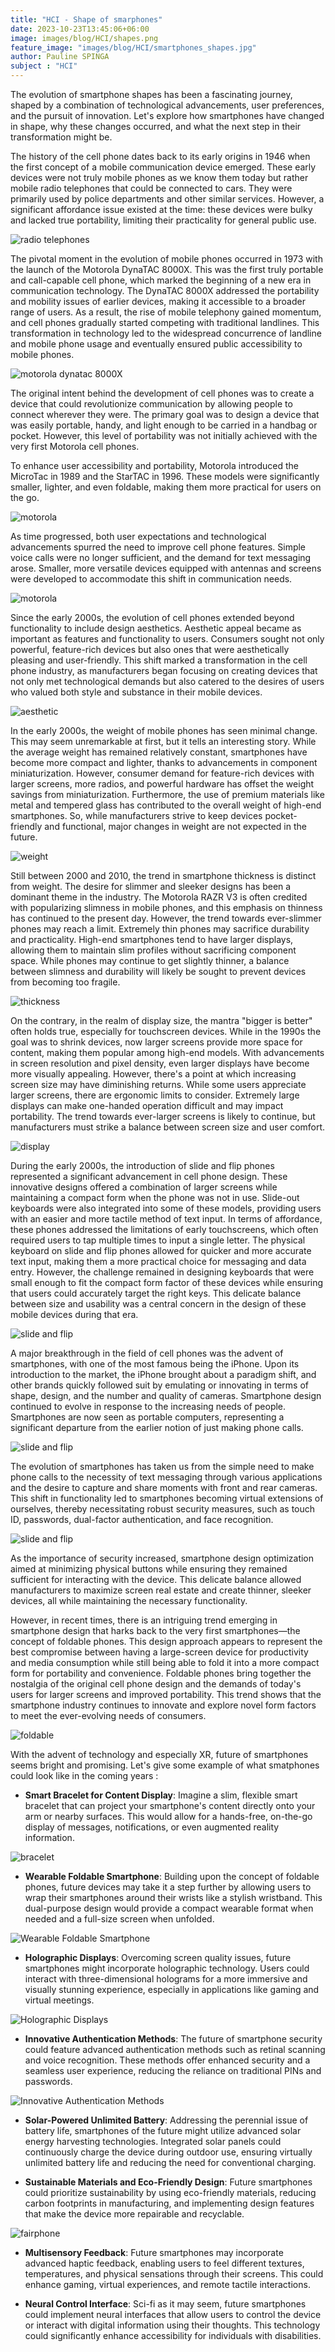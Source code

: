 ```yaml
---
title: "HCI - Shape of smarphones"
date: 2023-10-23T13:45:06+06:00
image: images/blog/HCI/shapes.png
feature_image: "images/blog/HCI/smartphones_shapes.jpg"
author: Pauline SPINGA
subject : "HCI"
---
```

The evolution of smartphone shapes has been a fascinating journey, shaped by a combination of technological advancements, user preferences, and the pursuit of innovation. Let's explore how smartphones have changed in shape, why these changes occurred, and what the next step in their transformation might be.

The history of the cell phone dates back to its early origins in 1946 when the first concept of a mobile communication device emerged. These early devices were not truly mobile phones as we know them today but rather mobile radio telephones that could be connected to cars. They were primarily used by police departments and other similar services. However, a significant affordance issue existed at the time: these devices were bulky and lacked true portability, limiting their practicality for general public use.

![radio telephones](https://i.imgur.com/ODFFM1A.jpg)


The pivotal moment in the evolution of mobile phones occurred in 1973 with the launch of the Motorola DynaTAC 8000X. This was the first truly portable and call-capable cell phone, which marked the beginning of a new era in communication technology. The DynaTAC 8000X addressed the portability and mobility issues of earlier devices, making it accessible to a broader range of users. As a result, the rise of mobile telephony gained momentum, and cell phones gradually started competing with traditional landlines. This transformation in technology led to the widespread concurrence of landline and mobile phone usage and eventually ensured public accessibility to mobile phones.

![motorola dynatac 8000X](https://i.imgur.com/o99xzts.png)

The original intent behind the development of cell phones was to create a device that could revolutionize communication by allowing people to connect wherever they were. The primary goal was to design a device that was easily portable, handy, and light enough to be carried in a handbag or pocket. However, this level of portability was not initially achieved with the very first Motorola cell phones.

To enhance user accessibility and portability, Motorola introduced the MicroTac in 1989 and the StarTAC in 1996. These models were significantly smaller, lighter, and even foldable, making them more practical for users on the go.

![motorola](https://i.imgur.com/q9TLuMT.png)


As time progressed, both user expectations and technological advancements spurred the need to improve cell phone features. Simple voice calls were no longer sufficient, and the demand for text messaging arose. Smaller, more versatile devices equipped with antennas and screens were developed to accommodate this shift in communication needs.

![motorola](https://i.imgur.com/xmZaUG3.png)

Since the early 2000s, the evolution of cell phones extended beyond functionality to include design aesthetics. Aesthetic appeal became as important as features and functionality to users. Consumers sought not only powerful, feature-rich devices but also ones that were aesthetically pleasing and user-friendly. This shift marked a transformation in the cell phone industry, as manufacturers began focusing on creating devices that not only met technological demands but also catered to the desires of users who valued both style and substance in their mobile devices. 

![aesthetic](https://i.imgur.com/jWUfBuNm.png)

In the early 2000s, the weight of mobile phones has seen minimal change. This may seem unremarkable at first, but it tells an interesting story. While the average weight has remained relatively constant, smartphones have become more compact and lighter, thanks to advancements in component miniaturization. However, consumer demand for feature-rich devices with larger screens, more radios, and powerful hardware has offset the weight savings from miniaturization. Furthermore, the use of premium materials like metal and tempered glass has contributed to the overall weight of high-end smartphones. So, while manufacturers strive to keep devices pocket-friendly and functional, major changes in weight are not expected in the future.

![weight](https://i.imgur.com/rHQnEpMl.png)

Still between 2000 and 2010, the trend in smartphone thickness is distinct from weight. The desire for slimmer and sleeker designs has been a dominant theme in the industry. The Motorola RAZR V3 is often credited with popularizing slimness in mobile phones, and this emphasis on thinness has continued to the present day. However, the trend towards ever-slimmer phones may reach a limit. Extremely thin phones may sacrifice durability and practicality. High-end smartphones tend to have larger displays, allowing them to maintain slim profiles without sacrificing component space. While phones may continue to get slightly thinner, a balance between slimness and durability will likely be sought to prevent devices from becoming too fragile.

![thickness](https://i.imgur.com/lIpAchTl.png)


On the contrary, in the realm of display size, the mantra "bigger is better" often holds true, especially for touchscreen devices. While in the 1990s the goal was to shrink devices, now larger screens provide more space for content, making them popular among high-end models. With advancements in screen resolution and pixel density, even larger displays have become more visually appealing. However, there's a point at which increasing screen size may have diminishing returns. While some users appreciate larger screens, there are ergonomic limits to consider. Extremely large displays can make one-handed operation difficult and may impact portability. The trend towards ever-larger screens is likely to continue, but manufacturers must strike a balance between screen size and user comfort.

![display](https://i.imgur.com/zFd9Wibl.png)

During the early 2000s, the introduction of slide and flip phones represented a significant advancement in cell phone design. These innovative designs offered a combination of larger screens while maintaining a compact form when the phone was not in use. Slide-out keyboards were also integrated into some of these models, providing users with an easier and more tactile method of text input. In terms of affordance, these phones addressed the limitations of early touchscreens, which often required users to tap multiple times to input a single letter. The physical keyboard on slide and flip phones allowed for quicker and more accurate text input, making them a more practical choice for messaging and data entry. However, the challenge remained in designing keyboards that were small enough to fit the compact form factor of these devices while ensuring that users could accurately target the right keys. This delicate balance between size and usability was a central concern in the design of these mobile devices during that era.


![slide and flip](https://i.imgur.com/FIr8eyTl.png)

A major breakthrough in the field of cell phones was the advent of smartphones, with one of the most famous being the iPhone. Upon its introduction to the market, the iPhone brought about a paradigm shift, and other brands quickly followed suit by emulating or innovating in terms of shape, design, and the number and quality of cameras. Smartphone design continued to evolve in response to the increasing needs of people. Smartphones are now seen as portable computers, representing a significant departure from the earlier notion of just making phone calls.

![slide and flip](https://i.imgur.com/TDGadYN.jpg)

The evolution of smartphones has taken us from the simple need to make phone calls to the necessity of text messaging through various applications and the desire to capture and share moments with front and rear cameras. This shift in functionality led to smartphones becoming virtual extensions of ourselves, thereby necessitating robust security measures, such as touch ID, passwords, dual-factor authentication, and face recognition.

![slide and flip](https://i.imgur.com/PSla4lD.png)

As the importance of security increased, smartphone design optimization aimed at minimizing physical buttons while ensuring they remained sufficient for interacting with the device. This delicate balance allowed manufacturers to maximize screen real estate and create thinner, sleeker devices, all while maintaining the necessary functionality.

However, in recent times, there is an intriguing trend emerging in smartphone design that harks back to the very first smartphones—the concept of foldable phones. This design approach appears to represent the best compromise between having a large-screen device for productivity and media consumption while still being able to fold it into a more compact form for portability and convenience. Foldable phones bring together the nostalgia of the original cell phone design and the demands of today's users for larger screens and improved portability. This trend shows that the smartphone industry continues to innovate and explore novel form factors to meet the ever-evolving needs of consumers. 

![foldable](https://i.imgur.com/ZzFolrw.png)


With the advent of technology and especially XR, future of smartphones seems bright and promising. Let's give some example of what smatphones could look like in the coming years : 

* **Smart Bracelet for Content Display**: Imagine a slim, flexible smart bracelet that can project your smartphone's content directly onto your arm or nearby surfaces. This would allow for a hands-free, on-the-go display of messages, notifications, or even augmented reality information.

![bracelet](https://i.imgur.com/k5411aB.jpg)

* **Wearable Foldable Smartphone**: Building upon the concept of foldable phones, future devices may take it a step further by allowing users to wrap their smartphones around their wrists like a stylish wristband. This dual-purpose design would provide a compact wearable format when needed and a full-size screen when unfolded.

![Wearable Foldable Smartphone](https://i.imgur.com/BGaKJPb.png)

* **Holographic Displays**: Overcoming screen quality issues, future smartphones might incorporate holographic technology. Users could interact with three-dimensional holograms for a more immersive and visually stunning experience, especially in applications like gaming and virtual meetings.

![Holographic Displays](https://i.imgur.com/Xtl9QxY.png)

* **Innovative Authentication Methods**: The future of smartphone security could feature advanced authentication methods such as retinal scanning and voice recognition. These methods offer enhanced security and a seamless user experience, reducing the reliance on traditional PINs and passwords.

![Innovative Authentication Methods](https://i.imgur.com/FibzlEk.jpg)

* **Solar-Powered Unlimited Battery**: Addressing the perennial issue of battery life, smartphones of the future might utilize advanced solar energy harvesting technologies. Integrated solar panels could continuously charge the device during outdoor use, ensuring virtually unlimited battery life and reducing the need for conventional charging. 

* **Sustainable Materials and Eco-Friendly Design**: Future smartphones could prioritize sustainability by using eco-friendly materials, reducing carbon footprints in manufacturing, and implementing design features that make the device more repairable and recyclable.

![fairphone](https://i.imgur.com/f40GOjr.jpg)

* **Multisensory Feedback**: Future smartphones may incorporate advanced haptic feedback, enabling users to feel different textures, temperatures, and physical sensations through their screens. This could enhance gaming, virtual experiences, and remote tactile interactions.

* **Neural Control Interface**: Sci-fi as it may seem, future smartphones could implement neural interfaces that allow users to control the device or interact with digital information using their thoughts. This technology could significantly enhance accessibility for individuals with disabilities.

